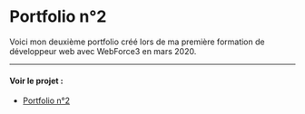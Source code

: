 # Portfolio n°2
Voici mon deuxième portfolio créé lors de ma première formation de développeur web avec WebForce3 en mars 2020.

---

#### Voir le projet :

* [Portfolio n°2](https://nadiaprojets.github.io/portfolio2/) 
